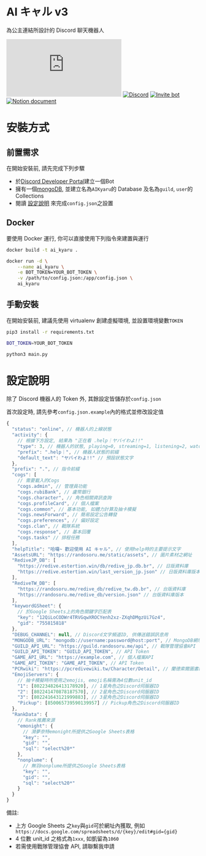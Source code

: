 # AI キャル v3

為公主連結所設計的 Discord 聊天機器人

![PyPI - Python Version](https://img.shields.io/pypi/pyversions/discord.py?style=for-the-badge)
[![Discord](https://img.shields.io/discord/605314314768875520?style=for-the-badge)](https://discord.gg/cwFc4qh)
[![Invite bot](https://img.shields.io/badge/Invite-bot-blue?style=for-the-badge)](https://discordapp.com/oauth2/authorize?client_id=594885334232334366&permissions=8&scope=applications.commands%20bot)
[![Notion document](https://img.shields.io/badge/Notion-Docs-lightgrey?style=for-the-badge)](https://iandesuyo.notion.site/AI-v3-baec83903f764b7f95d0186f105190ee)

# 安裝方式

## 前置需求

在開始安裝前, 請先完成下列步驟

- 於[Discord Developer Portal](https://discord.com/developers/applications/)建立一個Bot
- 擁有一個[mongoDB](https://www.mongodb.com/), 並建立名為`AIKyaru`的 Database 及名為`guild`, `user`的 Collections
- 閱讀 [設定說明](#設定說明) 來完成`config.json`之設置

## Docker

要使用 Docker 運行, 你可以直接使用下列指令來建置與運行

```bash
docker build -t ai_kyaru .

docker run -d \
    --name ai_kyaru \
    -e BOT_TOKEN=YOUR_BOT_TOKEN \
    -v /path/to/config.json:/app/config.json \
    ai_kyaru
```

## 手動安裝

在開始安裝前, 建議先使用 virtualenv 創建虛擬環境, 並設置環境變數`TOKEN`

```bash
pip3 install -r requirements.txt

BOT_TOKEN=YOUR_BOT_TOKEN

python3 main.py
```

# 設定說明

除了 Discord 機器人的 Token 外, 其餘設定皆儲存於`config.json`

首次設定時, 請先參考`config.json.example`內的格式並修改設定值

```javascript
{
  "status": "online", // 機器人的上線狀態
  "activity": {
    // 根據下方設定, 結果為 "正在看 .help｜ヤバイわよ!!"
    "type": 3, // 機器人的狀態, playing=0, streaming=1, listening=2, watching=3
    "prefix": ".help｜", // 機器人狀態的前綴
    "default_text": "ヤバイわよ!!" // 預設狀態文字
  },
  "prefix": ".", // 指令前綴
  "cogs": [
    // 需要載入的Cogs
    "cogs.admin", // 管理員功能
    "cogs.rubiBank", // 盧幣銀行
    "cogs.character", // 角色相關資訊查詢
    "cogs.profileCard", // 個人檔案
    "cogs.common", // 基本功能, 如體力計算及抽卡模擬
    "cogs.newsForward", // 簡易設定公告轉發
    "cogs.preferences", // 偏好設定
    "cogs.clan", // 戰隊系統
    "cogs.response", // 基本回覆
    "cogs.tasks" // 排程任務
  ],
  "helpTitle": "哈囉~ 歡迎使用 AI キャル", // 使用help時的主要提示文字
  "AssetsURL": "https://randosoru.me/static/assets", // 圖片素材之網址
  "RediveJP_DB": [
    "https://redive.estertion.win/db/redive_jp.db.br", // 日版資料庫
    "https://redive.estertion.win/last_version_jp.json" // 日版資料庫版本
  ],
  "RediveTW_DB": [
    "https://randosoru.me/redive_db/redive_tw.db.br", // 台版資料庫
    "https://randosoru.me/redive_db/version.json" // 台版資料庫版本
  ],
  "keywordGSheet": {
    // 於Google Sheets上的角色關鍵字匹配表
    "key": "12QiLoCODWr4TRVGqwXROCYenh2xz-ZXqhDMgzUi7Gz4",
    "gid": "755815818"
  },
  "DEBUG_CHANNEL": null, // Discord文字頻道ID, 供傳送錯誤訊息用
  "MONGODB_URL": "mongodb://username:password@host:port", // MongoDB網址
  "GUILD_API_URL": "https://guild.randosoru.me/api", // 戰隊管理協會API
  "GUILD_API_TOKEN": "GUILD_API_TOKEN", // API Token
  "GAME_API_URL": "https://example.com", // 個人檔案API
  "GAME_API_TOKEN": "GAME_API_TOKEN", // API Token
  "PCRwiki": "https://pcredivewiki.tw/Character/Detail", // 蘭德索爾圖書館 角色資訊頁面之網址
  "EmojiServers": {
    // 抽卡模擬時所使用之emojis, emoji名稱需為4位數unit_id
    "1": [802234826413178920], // 1星角色之Discord伺服器ID
    "2": [802241470878187570], // 2星角色之Discord伺服器ID
    "3": [802241643121999883], // 3星角色之Discord伺服器ID
    "Pickup": [850065739590139957] // Pickup角色之Discord伺服器ID
  },
  "RankData": {
    // Rank推薦來源
    "emonight": {
      // 漪夢奈特emonight所提供之Google Sheets表格
      "key": "",
      "gid": "",
      "sql": "select%20*"
    },
    "nonplume": {
      // 無羽nonplume所提供之Google Sheets表格
      "key": "",
      "gid": "",
      "sql": "select%20*"
    }
  }
}
```

備註:

- 上方 Google Sheets 之`key`與`gid`可於網址內獲取, 例如` https://docs.google.com/spreadsheets/d/{key}/edit#gid={gid}`
- 4 位數 unit_id 之格式為`1xxx`, 如凱留為`1060`
- 若需使用戰隊管理協會 API, 請聯繫我申請
